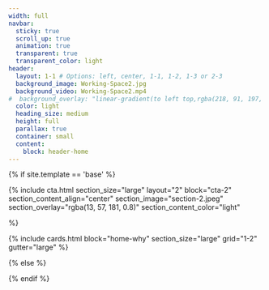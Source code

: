 ```yaml
---
width: full
navbar:
  sticky: true
  scroll_up: true
  animation: true
  transparent: true
  transparent_color: light
header:
  layout: 1-1 # Options: left, center, 1-1, 1-2, 1-3 or 2-3
  background_image: Working-Space2.jpg
  background_video: Working-Space2.mp4
#  background_overlay: "linear-gradient(to left top,rgba(218, 91, 197, 0.8) 0%,rgba(151, 27, 191, 0.8) 30%,rgba(2, 8, 212, 0.8) 80%)"
  color: light
  heading_size: medium
  height: full
  parallax: true
  container: small
  content:
    block: header-home
---
```


[comment]: # (This actually is the most platform independent comment)



{% if site.template == 'base' %}

{% include cta.html
  section_size="large"
  layout="2"
  block="cta-2"
  section_content_align="center"
  section_image="section-2.jpeg"
  section_overlay="rgba(13, 57, 181, 0.8)"
  section_content_color="light"

%}



{% include cards.html
  block="home-why"
  section_size="large"
    grid="1-2"
  gutter="large"
%}




{% else %}


{% endif %}
